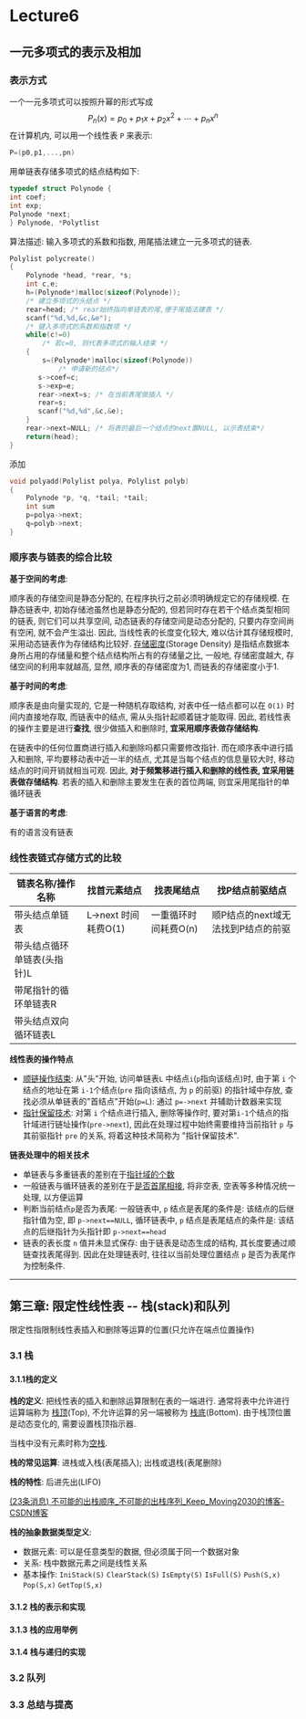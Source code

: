 # Lecture6

## 一元多项式的表示及相加

### 表示方式

一个一元多项式可以按照升幂的形式写成
$$
P_n(x)=p_0+p_1x+p_2x^2+\cdots+p_n x^n
$$
在计算机内, 可以用一个线性表 `P` 来表示:

```c
P=(p0,p1,...,pn)
```

用单链表存储多项式的结点结构如下:

```c
typedef struct Polynode {
int coef;
int exp;
Polynode *next;
} Polynode, *Polytlist
```

算法描述: 输入多项式的系数和指数, 用尾插法建立一元多项式的链表.

```c
Polylist polycreate()
{
    Polynode *head, *rear, *s;
    int c,e;
    h=(Polynode*)malloc(sizeof(Polynode));
    /* 建立多项式的头结点 */
    rear=head; /* rear始终指向单链表的尾,便于尾插法建表 */
    scanf("%d,%d,&c,&e");
    /* 键入多项式的系数和指数项 */
    while(c!=0)
        /* 若c=0, 则代表多项式的输入结束 */
    {
        s=(Polynode*)malloc(sizeof(Polynode))
            /* 申请新的结点*/
       s->coef=c;
       s->exp=e;
       rear->next=s; /* 在当前表尾做插入 */
       rear=s;
       scanf("%d,%d",&c,&e);
    }
    rear->next=NULL; /* 将表的最后一个结点的next置NULL, 以示表结束*/
	return(head);
}
```

添加

```c
void polyadd(Polylist polya, Polylist polyb)
{
    Polynode *p, *q, *tail; *tail;
    int sum
    p=polya->next;
    q=polyb->next;
}
```

### 顺序表与链表的综合比较

**基于空间的考虑**:

  顺序表的存储空间是静态分配的, 在程序执行之前必须明确规定它的存储规模. 在静态链表中, 初始存储池虽然也是静态分配的, 但若同时存在若干个结点类型相同的链表, 则它们可以共享空间, 动态链表的存储空间是动态分配的, 只要内存空间尚有空闲, 就不会产生溢出.
  因此, 当线性表的长度变化较大, 难以估计其存储规模时, 采用动态链表作为存储结构比较好.
  <u>存储密度</u>(Storage Density) 是指结点数据本身所占用的存储量和整个结点结构所占有的存储量之比, 一般地, 存储密度越大, 存储空间的利用率就越高, 显然, 顺序表的存储密度为1, 而链表的存储密度小于1.

**基于时间的考虑**:

  顺序表是由向量实现的, 它是一种随机存取结构, 对表中任一结点都可以在 `O(1)` 时间内直接地存取, 而链表中的结点, 需从头指针起顺着链才能取得. 因此, 若线性表的操作主要是进行**查找**, 很少做插入和删除时, **宜采用顺序表做存储结构**.

  在链表中的任何位置商进行插入和删除吗都只需要修改指针. 而在顺序表中进行插入和删除, 平均要移动表中近一半的结点, 尤其是当每个结点的信息量较大时, 移动结点的时间开销就相当可观. 因此, **对于频繁移进行插入和删除的线性表, 宜采用链表做存储结构**. 若表的插入和删除主要发生在表的首位两端, 则宜采用尾指针的单循环链表

**基于语言的考虑**:

有的语言没有链表

### 线性表链式存储方式的比较

| 链表名称/操作名称           | 找首元素结点         | 找表尾结点           | 找P结点前驱结点                    |
| --------------------------- | -------------------- | -------------------- | ---------------------------------- |
| 带头结点单链表              | L->next 时间耗费O(1) | 一重循环时间耗费O(n) | 顺P结点的next域无法找到P结点的前驱 |
| 带头结点循环单链表(头指针)L |                      |                      |                                    |
| 带尾指针的循环单链表R       |                      |                      |                                    |
| 带头结点双向循环链表L       |                      |                      |                                    |

**线性表的操作特点**

* <u>顺链操作结束</u>: 从"头"开始, 访问单链表`L` 中结点`i`(`p`指向该结点)时, 由于第 `i` 个结点的地址在第 `i-1`个结点(`pre` 指向该结点, 为 `p` 的前驱) 的指针域中存放, 查找必须从单链表的"首结点"开始(`p=L`): 通过 `p=->next` 并辅助计数器来实现
* <u>指针保留技术</u>: 对第 `i` 个结点进行插入, 删除等操作时, 要对第`i-1`个结点的指针域进行链址操作(`pre->next`), 因此在处理过程中始终需要维持当前指针 `p` 与其前驱指针 `pre` 的关系, 将着这种技术简称为 "指针保留技术".

**链表处理中的相关技术**

* 单链表与多重链表的差别在于<u>指针域的个数</u>
* 一般链表与循环链表的差别在于<u>是否首尾相接</u>, 将非空表, 空表等多种情况统一处理, 以方便运算
* 判断当前结点`p`是否为表尾: 一般链表中, `p` 结点是表尾的条件是: 该结点的后继指针值为空, 即 `p->next==NULL`, 循环链表中, `p` 结点是表尾结点的条件是: 该结点的后继指针为头指针即 `p->next==head`
* 链表的表长度 `n` 值并未显式保存: 由于链表是动态生成的结构, 其长度要通过顺链查找表尾得到. 因此在处理链表时, 往往以当前处理位置结点 `p` 是否为表尾作为控制条件.

****



## 第三章: 限定性线性表 -- 栈(stack)和队列

限定性指限制线性表插入和删除等运算的位置(只允许在端点位置操作)

### 3.1 栈

#### 3.1.1栈的定义

**栈的定义**: 把线性表的插入和删除运算限制在表的一端进行. 通常将表中允许进行运算端称为 <u>栈顶</u>(Top), 不允许运算的另一端被称为 <u>栈底</u>(Bottom). 由于栈顶位置是动态变化的, 需要设置栈顶指示器.

当栈中没有元素时称为<u>空栈</u>.

**栈的常见运算**: 进栈或入栈(表尾插入); 出栈或退栈(表尾删除)

**栈的特性**: 后进先出(LIFO)

[(23条消息) 不可能的出栈顺序_不可能的出栈序列_Keep_Moving2030的博客-CSDN博客](https://blog.csdn.net/u011982340/article/details/39249651)

**栈的抽象数据类型定义**:

* 数据元素: 可以是任意类型的数据, 但必须属于同一个数据对象
* 关系: 栈中数据元素之间是线性关系
* 基本操作: `IniStack(S)` `ClearStack(S)` `IsEmpty(S)` `IsFull(S)` `Push(S,x)` `Pop(S,x)` `GetTop(S,x)`

#### 3.1.2 栈的表示和实现

#### 3.1.3 栈的应用举例

#### 3.1.4 栈与递归的实现

### 3.2 队列

### 3.3 总结与提高


